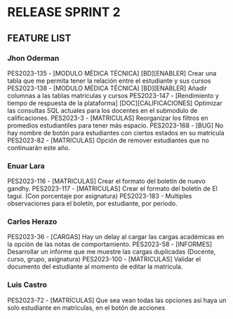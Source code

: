 # RELEASE SPRINT 2

## FEATURE LIST

### Jhon Oderman
PES2023-135 - [MODULO MÉDICA TÉCNICA] [BD][ENABLER] Crear una tabla que me permita tener la relación entre el estudiante y sus cursos
PES2023-138 - [MODULO MÉDICA TÉCNICA] [BD][ENABLER] Añadir columnas a las tablas matriculas y cursos
PES2023-147 - [Rendimiento y tiempo de respuesta de la plataforma] [DOC][CALIFICACIONES] Optimizar las consultas SQL actuales para los docentes en el submodulo de calificaciones.
PES2023-3 - [MATRICULAS] Reorganizar los filtros en promedios estudiantiles para tener más espacio.
PES2023-168 - [BUG] No hay nombre de botón para estudiantes con ciertos estados en su matrícula
PES2023-82 - [MATRICULAS] Opción de remover estudiantes que no continuarán este año.

### Enuar Lara
PES2023-116 - [MATRICULAS] Crear el formato del boletín de nuevo gandhy.
PES2023-117 - [MATRICULAS] Crear el formato del boletín de El tagui. (Con porcentaje por asignatura)
PES2023-183 - Multiples observaciones para el boletín, por estudiante, por periodo.

### Carlos Herazo
PES2023-36 - [CARGAS] Hay un delay al cargar las cargas académicas en la opción de las notas de comportamiento.
PES2023-58 - [INFORMES] Desarrollar un informe que me muestre las cargas duplicadas (Docente, curso, grupo, asignatura)
PES2023-100 - [MATRICULAS] Validar el documento del estudiante al momento de editar la matricula.

### Luis Castro
PES2023-72 - [MATRÍCULAS] Que sea vean todas las opciones así haya un solo estudiante en matriculas, en el botón de acciones